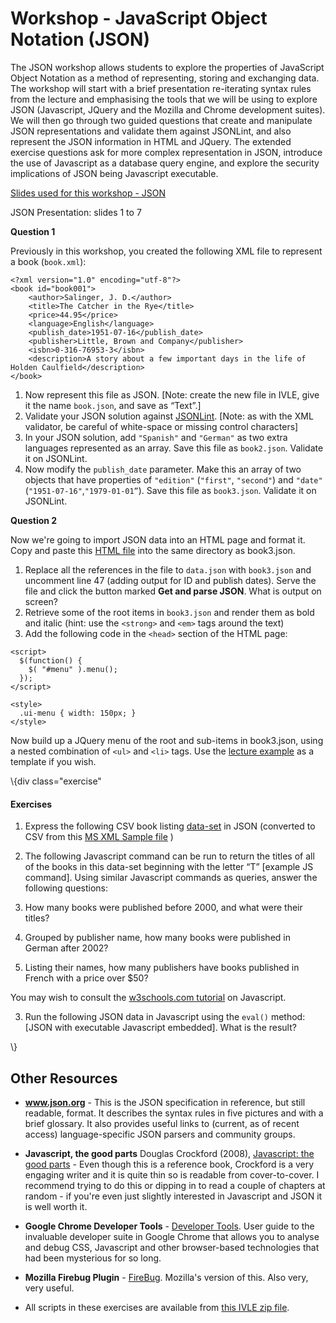 ﻿Workshop - JavaScript Object Notation (JSON)
=================================

The JSON workshop allows students to explore the properties of JavaScript Object Notation as a method of representing, storing and exchanging data. The workshop will start with a brief presentation re-iterating syntax rules from the lecture and emphasising the tools that we will be using to explore JSON (Javascript, JQuery and the Mozilla and Chrome development suites). We will then go through two guided questions that create and manipulate JSON representations and validate them against JSONLint, and also represent the JSON information in HTML and JQuery. The extended exercise questions ask for more complex representation in JSON, introduce the use of Javascript as a database query engine, and explore the security implications of JSON being Javascript executable.

<a target="_blank" href="json_workshop.ppt" file="ppt">Slides used for this workshop - JSON</a>

JSON Presentation: slides 1 to 7

**Question 1**

Previously in this workshop, you created the following XML file to represent a book (`book.xml`):

    <?xml version="1.0" encoding="utf-8"?>
    <book id="book001">
        <author>Salinger, J. D.</author>
        <title>The Catcher in the Rye</title>
        <price>44.95</price>
        <language>English</language>
        <publish_date>1951-07-16</publish_date>
        <publisher>Little, Brown and Company</publisher>    
        <isbn>0-316-76953-3</isbn>
        <description>A story about a few important days in the life of Holden Caulfield</description>
    </book>

1. Now represent this file as JSON. [Note: create the new file in IVLE, give it the name `book.json`, and save as “Text”.]
2. Validate your JSON solution against [JSONLint](http://www.jsonlint.com). [Note: as with the XML validator, be careful of white-space or missing control characters]
3. In your JSON solution, add `"Spanish"` and `"German"` as two extra languages represented as an array. Save this file as `book2.json`. Validate it on JSONLint.
4. Now modify the `publish_date` parameter. Make this an array of two objects that have properties of `"edition"` (`"first"`, `"second"`) and `"date"` (`"1951-07-16"`,`"1979-01-01”`). Save this file as `book3.json`. Validate it on JSONLint.

**Question 2**

Now we're going to import JSON data into an HTML page and format it. Copy and paste this [HTML file](http://students.informatics.unimelb.edu.au/~astell/foi/mywork/json_workshop_week3/scripts/jquery_book_example.html) into the same directory as book3.json.

1. Replace all the references in the file to `data.json` with `book3.json` and uncomment line 47 (adding output for ID and publish dates). Serve the file and click the button marked **Get and parse JSON**. What is output on screen?
2. Retrieve some of the root items in `book3.json` and render them as bold and italic (hint: use the `<strong>` and `<em>` tags around the text)
3. Add the following code in the `<head>` section of the HTML page:

```    
<script>
  $(function() {
    $( "#menu" ).menu();
  });
</script>

<style>
  .ui-menu { width: 150px; }
</style>
```

Now build up a JQuery menu of the root and sub-items in book3.json, using a nested combination of `<ul>` and `<li>` tags. Use the [lecture example](http://students.informatics.unimelb.edu.au/~astell/foi/mywork/json_workshop_week3/scripts/jquery_examples.html) as a template if you wish.


\\{div class="exercise"

#### Exercises

1. Express the following CSV book listing [data-set](http://students.informatics.unimelb.edu.au/~astell/foi/mywork/json_workshop_week3/scripts/ms_book_sample.csv) in JSON (converted to CSV from this [MS XML Sample file](https://msdn.microsoft.com/en-us/library/ms762271.aspx) )

2. The following Javascript command can be run to return the titles of all of the books in this data-set beginning with the letter “T” [example JS command]. Using similar Javascript commands as queries, answer the following questions:
  1. How many books were published before 2000, and what were their titles?
  2. Grouped by publisher name, how many books were published in German after 2002?
  3. Listing their names, how many publishers have books published in French with a price over $50?

  You may wish to consult the [w3schools.com tutorial](http://www.w3schools.com/js/default.asp) on Javascript.

3. Run the following JSON data in Javascript using the `eval()` method: [JSON with executable Javascript embedded]. What is the result?

\\}


Other Resources
---------------

- **www.json.org** - This is the JSON specification in reference, but still readable, format. It describes the syntax rules in five pictures and with a brief glossary. It also provides useful links to (current, as of recent access) language-specific JSON parsers and community groups.

- **Javascript, the good parts** Douglas Crockford (2008), [Javascript: the good parts](http://www.amazon.com/JavaScript-Good-Parts-Douglas-Crockford/dp/0596517742/ref=sr_1_1?ie=UTF8&qid=1425589713&sr=8-1&keywords=javascript+the+good+parts) - Even though this is a reference book, Crockford is a very engaging writer and it is quite thin so is readable from cover-to-cover. I recommend trying to do this or dipping in to read a couple of chapters at random - if you're even just slightly interested in Javascript and JSON it is well worth it.

- **Google Chrome Developer Tools** - [Developer Tools](https://developer.chrome.com/devtools). User guide to the invaluable developer suite in Google Chrome that allows you to analyse and debug CSS, Javascript and other browser-based technologies that had been mysterious for so long.

- **Mozilla Firebug Plugin** - [FireBug](http://getfirebug.com/). Mozilla's version of this. Also very, very useful.

- All scripts in these exercises are available from [this IVLE zip file](http://students.informatics.unimelb.edu.au/~astell/foi/mywork/json_workshop_week3/scripts/week3_scripts.zip).
